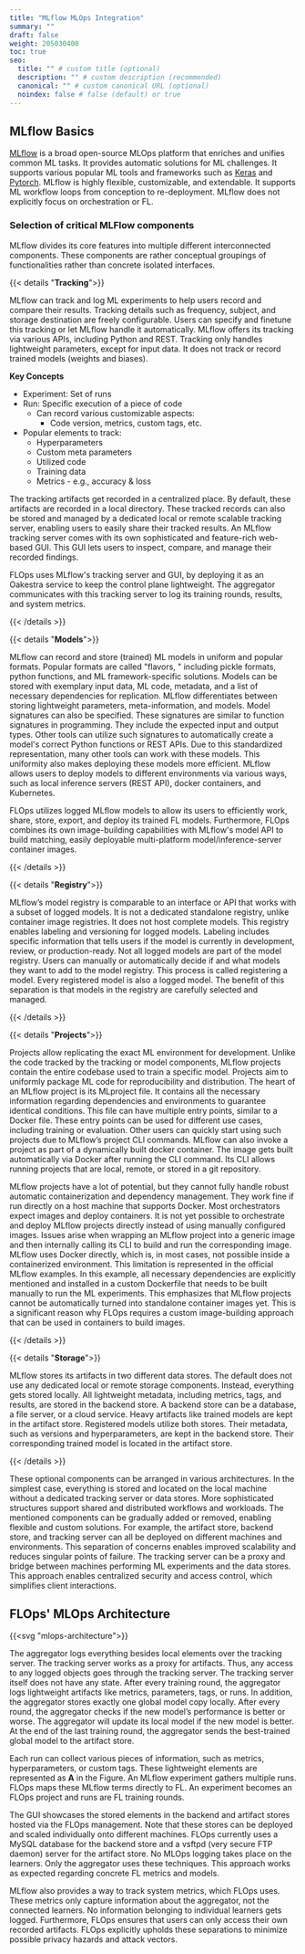 ```yaml
---
title: "MLflow MLOps Integration"
summary: ""
draft: false
weight: 205030400
toc: true
seo:
  title: "" # custom title (optional)
  description: "" # custom description (recommended)
  canonical: "" # custom canonical URL (optional)
  noindex: false # false (default) or true
---
```


## MLflow Basics

[MLflow](https://mlflow.org/) is a broad open-source MLOps platform that enriches and unifies common ML tasks.
It provides automatic solutions for ML challenges.
It supports various popular ML tools and frameworks such as [Keras](https://keras.io/) and [Pytorch](https://pytorch.org/).
MLflow is highly flexible, customizable, and extendable.
It supports ML workflow loops from conception to re-deployment.
MLflow does not explicitly focus on orchestration or FL.

### Selection of critical MLFlow components

MLflow divides its core features into multiple different interconnected components.
These components are rather conceptual groupings of functionalities rather than concrete isolated interfaces.

{{< details "**Tracking**">}}

  MLflow can track and log ML experiments to help users record and compare their results.
  Tracking details such as frequency, subject, and storage destination are freely configurable.
  Users can specify and finetune this tracking or let MLflow handle it automatically.
  MLflow offers its tracking via various APIs, including Python and REST.
  Tracking only handles lightweight parameters, except for input data.
  It does not track or record trained models (weights and biases).
  
  **Key Concepts**
  - Experiment: Set of runs
  - Run: Specific execution of a piece of code
    - Can record various customizable aspects:
      - Code version, metrics, custom tags, etc.
  - Popular elements to track:
    - Hyperparameters
    - Custom meta parameters
    - Utilized code
    - Training data
    - Metrics - e.g., accuracy & loss

  The tracking artifacts get recorded in a centralized place.
  By default, these artifacts are recorded in a local directory.
  These tracked records can also be stored and managed by a dedicated local or remote scalable tracking server, enabling users to easily share their tracked results.
  An MLflow tracking server comes with its own sophisticated and feature-rich web-based GUI.
  This GUI lets users to inspect, compare, and manage their recorded findings.

  FLOps uses MLflow's tracking server and GUI, by deploying it as an Oakestra service to keep the control plane lightweight.
  The aggregator communicates with this tracking server to log its training rounds, results, and system metrics.

{{< /details >}}


{{< details "**Models**">}}

  MLflow can record and store (trained) ML models in uniform and popular formats.
  Popular formats are called "flavors, " including pickle formats, python functions, and ML framework-specific solutions.
  Models can be stored with exemplary input data, ML code, metadata, and a list of necessary dependencies for replication.
  MLflow differentiates between storing lightweight parameters, meta-information, and models.
  Model signatures can also be specified.
  These signatures are similar to function signatures in programming.
  They include the expected input and output types.
  Other tools can utilize such signatures to automatically create a model's correct Python functions or REST APIs.
  Due to this standardized representation, many other tools can work with these models.
  This uniformity also makes deploying these models more efficient.
  MLflow allows users to deploy models to different environments via various ways, such as local inference servers (REST API), docker containers, and Kubernetes.

  FLOps utilizes logged MLflow models to allow its users to efficiently work, share, store, export, and deploy its trained FL models.
  Furthermore, FLOps combines its own image-building capabilities with MLflow's model API to build matching, easily deployable multi-platform model/inference-server container images.

{{< /details >}}

{{< details "**Registry**">}}

  MLflow’s model registry is comparable to an interface or API that works with a subset of logged models.
  It is not a dedicated standalone registry, unlike container image registries.
  It does not host complete models. This registry enables labeling and versioning for logged models.
  Labeling includes specific information that tells users if the model is currently in development, review, or production-ready.
  Not all logged models are part of the model registry.
  Users can manually or automatically decide if and what models they want to add to the model registry.
  This process is called registering a model.
  Every registered model is also a logged model.
  The benefit of this separation is that models in the registry are carefully selected and managed.

{{< /details >}}

{{< details "**Projects**">}}

  Projects allow replicating the exact ML environment for development.
  Unlike the code tracked by the tracking or model components, MLflow projects contain the entire codebase used to train a specific model.
  Projects aim to uniformly package ML code for reproducibility and distribution.
  The heart of an MLflow project is its MLproject file.
  It contains all the necessary information regarding dependencies and environments to guarantee identical conditions.
  This file can have multiple entry points, similar to a Docker file.
  These entry points can be used for different use cases, including training or evaluation.
  Other users can quickly start using such projects due to MLflow’s project CLI commands.
  MLflow can also invoke a project as part of a dynamically built docker container.
  The image gets built automatically via Docker after running the CLI command.
  Its CLI allows running projects that are local, remote, or stored in a git repository.

  MLflow projects have a lot of potential, but they cannot fully handle robust automatic containerization and dependency management.
  They work fine if run directly on a host machine that supports Docker.
  Most orchestrators expect images and deploy containers.
  It is not yet possible to orchestrate and deploy MLflow projects directly instead of using manually configured images.
  Issues arise when wrapping an MLflow project into a generic image and then internally calling its CLI to build and run the corresponding image.
  MLflow uses Docker directly, which is, in most cases, not possible inside a containerized environment.
  This limitation is represented in the official MLflow examples.
  In this example, all necessary dependencies are explicitly mentioned and installed in a custom Dockerfile that needs to be built manually to run the ML experiments.
  This emphasizes that MLflow projects cannot be automatically turned into standalone container images yet.
  This is a significant reason why FLOps requires a custom image-building approach that can be used in containers to build images.

{{< /details >}}

{{< details "**Storage**">}}

  MLflow stores its artifacts in two different data stores.
  The default does not use any dedicated local or remote storage components.
  Instead, everything gets stored locally.
  All lightweight metadata, including metrics, tags, and results, are stored in the backend store.
  A backend store can be a database, a file server, or a cloud service.
  Heavy artifacts like trained models are kept in the artifact store.
  Registered models utilize both stores.
  Their metadata, such as versions and hyperparameters, are kept in the backend store.
  Their corresponding trained model is located in the artifact store.

{{< /details >}}

These optional components can be arranged in various architectures.
In the simplest case, everything is stored and located on the local machine without a dedicated tracking server or data stores.
More sophisticated structures support shared and distributed workflows and workloads.
The mentioned components can be gradually added or removed, enabling flexible and custom solutions.
For example, the artifact store, backend store, and tracking server can all be deployed on different machines and environments.
This separation of concerns enables improved scalability and reduces singular points of failure.
The tracking server can be a proxy and bridge between machines performing ML experiments and the data stores.
This approach enables centralized security and access control, which simplifies client interactions.

## FLOps' MLOps Architecture

{{<svg "mlops-architecture">}}

The aggregator logs everything besides local elements over the tracking server.
The tracking server works as a proxy for artifacts.
Thus, any access to any logged objects goes through the tracking server.
The tracking server itself does not have any state.
After every training round, the aggregator logs lightweight artifacts like metrics, parameters, tags, or runs.
In addition, the aggregator stores exactly one global model copy locally.
After every round, the aggregator checks if the new model’s performance is better or worse.
The aggregator will update its local model if the new model is better.
At the end of the last training round, the aggregator sends the best-trained global model to the artifact store.

Each run can collect various pieces of information, such as metrics, hyperparameters, or custom tags.
These lightweight elements are represented as **A** in the Figure.
An MLflow experiment gathers multiple runs.
FLOps maps these MLflow terms directly to FL.
An experiment becomes an FLOps project and runs are FL training rounds.

The GUI showcases the stored elements in the backend and artifact stores hosted via the FLOps management.
Note that these stores can be deployed and scaled individually onto different machines.
FLOps currently uses a MySQL database for the backend store and a vsftpd (very secure FTP daemon) server for the artifact store.
No MLOps logging takes place on the learners.
Only the aggregator uses these techniques.
This approach works as expected regarding concrete FL metrics and models.

MLflow also provides a way to track system metrics, which FLOps uses.
These metrics only capture information about the aggregator, not the connected learners.
No information belonging to individual learners gets logged.
Furthermore, FLOps ensures that users can only access their own recorded artifacts.
FLOps explicitly upholds these separations to minimize possible privacy hazards and attack vectors.
